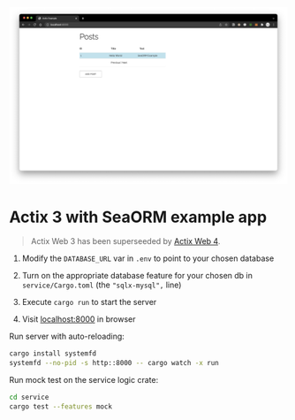 ![screenshot](Screenshot.png)

# Actix 3 with SeaORM example app

> Actix Web 3 has been superseeded by [Actix Web 4](https://github.com/actix/actix-web).

1. Modify the `DATABASE_URL` var in `.env` to point to your chosen database

1. Turn on the appropriate database feature for your chosen db in `service/Cargo.toml` (the `"sqlx-mysql",` line)

1. Execute `cargo run` to start the server

1. Visit [localhost:8000](http://localhost:8000) in browser

Run server with auto-reloading:

```bash
cargo install systemfd
systemfd --no-pid -s http::8000 -- cargo watch -x run
```

Run mock test on the service logic crate:

```bash
cd service
cargo test --features mock
```
